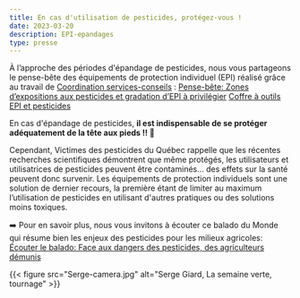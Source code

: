 ```yaml
---
title: En cas d'utilisation de pesticides, protégez-vous !
date: 2023-03-20
description: EPI-epandages 
type: presse 
---
```


À l’approche des périodes d'épandage de pesticides, nous vous partageons le pense-bête des équipements de protection individuel (EPI) réalisé grâce au travail de [Coordination services-conseils](https://coordination-sc.org/) : 
[Pense-bête: Zones d’expositions aux pesticides et gradation d’EPI à privilégier](https://coordination-sc.org/wp-content/uploads/epi_pense-bete-v3.pdf)
[Coffre à outils EPI et pesticides](https://coordination-sc.org/phytoprotection/reseau-dambassadeurs-de-producteurs-de-grains/coffre-a-outils-pesticides-epi/)

En cas d'épandage de pesticides, **il est indispensable de se protéger adéquatement de la tête aux pieds ‼ 🥽**
 
Cependant, Victimes des pesticides du Québec rappelle que les récentes recherches scientifiques démontrent que même protégés, les utilisateurs et utilisatrices de pesticides peuvent être contaminés... des effets sur la santé peuvent donc survenir. Les équipements de protection individuels sont une solution de dernier recours, la première étant de limiter au maximum l’utilisation de pesticides en utilisant d'autres pratiques ou des solutions moins toxiques. 

➡️ Pour en savoir plus, nous vous invitons à écouter ce balado du Monde qui résume bien les enjeux des pesticides pour les milieux agricoles:
[Écouter le balado: Face aux dangers des pesticides, des agriculteurs démunis](https://cutt.ly/W5iSUq9)

{{< figure src="Serge-camera.jpg" alt="Serge Giard, La semaine verte, tournage" >}}
